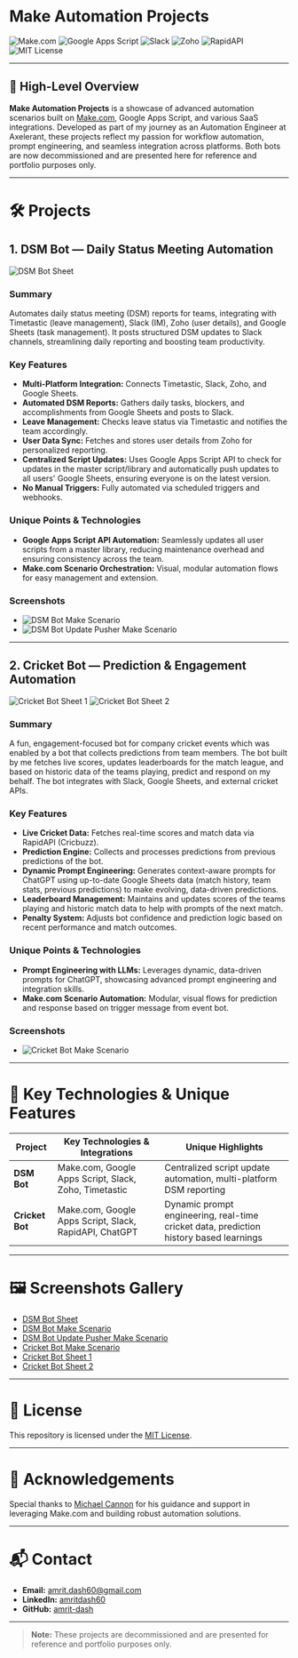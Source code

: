 # Make Automation Projects

![Make.com](https://img.shields.io/badge/Make.com-Automation-blue?logo=make) ![Google Apps Script](https://img.shields.io/badge/Google%20Apps%20Script-Backend-yellow?logo=google) ![Slack](https://img.shields.io/badge/Slack-Integration-4A154B?logo=slack) ![Zoho](https://img.shields.io/badge/Zoho-Integration-FF4A00?logo=zoho) ![RapidAPI](https://img.shields.io/badge/RapidAPI-Integration-0096D6?logo=rapidapi) ![MIT License](https://img.shields.io/badge/License-MIT-green?logo=open-source)

---

## 🚀 High-Level Overview

**Make Automation Projects** is a showcase of advanced automation scenarios built on [Make.com](https://www.make.com/), Google Apps Script, and various SaaS integrations. Developed as part of my journey as an Automation Engineer at Axelerant, these projects reflect my passion for workflow automation, prompt engineering, and seamless integration across platforms. Both bots are now decommissioned and are presented here for reference and portfolio purposes only.

---

# 🛠️ Projects

## 1. DSM Bot — Daily Status Meeting Automation

![DSM Bot Sheet](https://i.ibb.co/pBdhymWB/DSM-bot-Sheet.jpg)

### **Summary**
Automates daily status meeting (DSM) reports for teams, integrating with Timetastic (leave management), Slack (IM), Zoho (user details), and Google Sheets (task management). It posts structured DSM updates to Slack channels, streamlining daily reporting and boosting team productivity.

### **Key Features**
- **Multi-Platform Integration:** Connects Timetastic, Slack, Zoho, and Google Sheets.
- **Automated DSM Reports:** Gathers daily tasks, blockers, and accomplishments from Google Sheets and posts to Slack.
- **Leave Management:** Checks leave status via Timetastic and notifies the team accordingly.
- **User Data Sync:** Fetches and stores user details from Zoho for personalized reporting.
- **Centralized Script Updates:** Uses Google Apps Script API to check for updates in the master script/library and automatically push updates to all users' Google Sheets, ensuring everyone is on the latest version.
- **No Manual Triggers:** Fully automated via scheduled triggers and webhooks.

### **Unique Points & Technologies**
- **Google Apps Script API Automation:** Seamlessly updates all user scripts from a master library, reducing maintenance overhead and ensuring consistency across the team.
- **Make.com Scenario Orchestration:** Visual, modular automation flows for easy management and extension.

### **Screenshots**
- ![DSM Bot Make Scenario](https://i.ibb.co/xtQ7fJt6/DSM-Reply-Bot.jpg)
- ![DSM Bot Update Pusher Make Scenario](https://i.ibb.co/XZck6D7m/apps-script-updator.jpg)

---

## 2. Cricket Bot — Prediction & Engagement Automation

![Cricket Bot Sheet 1](https://i.ibb.co/q3c3LVDM/cricket-sheet-1.jpg)
![Cricket Bot Sheet 2](https://i.ibb.co/3bsht45/cricket-sheet-2.jpg)

### **Summary**
A fun, engagement-focused bot for company cricket events which was enabled by a bot that collects predictions from team members. The bot built by me fetches live scores, updates leaderboards for the match league, and based on historic data of the teams playing, predict and respond on my behalf. The bot integrates with Slack, Google Sheets, and external cricket APIs.

### **Key Features**
- **Live Cricket Data:** Fetches real-time scores and match data via RapidAPI (Cricbuzz).
- **Prediction Engine:** Collects and processes predictions from previous predictions of the bot.
- **Dynamic Prompt Engineering:** Generates context-aware prompts for ChatGPT using up-to-date Google Sheets data (match history, team stats, previous predictions) to make evolving, data-driven predictions.
- **Leaderboard Management:** Maintains and updates scores of the teams playing and historic match data to help with prompts of the next match.
- **Penalty System:** Adjusts bot confidence and prediction logic based on recent performance and match outcomes.

### **Unique Points & Technologies**
- **Prompt Engineering with LLMs:** Leverages dynamic, data-driven prompts for ChatGPT, showcasing advanced prompt engineering and integration skills.
- **Make.com Scenario Automation:** Modular, visual flows for prediction and response based on trigger message from event bot.

### **Screenshots**
- ![Cricket Bot Make Scenario](https://i.ibb.co/N21GTXGs/Cricket-Bot-1.jpg)

---

# 🌟 Key Technologies & Unique Features

| Project      | Key Technologies & Integrations | Unique Highlights |
|--------------|---------------------------------|-------------------|
| **DSM Bot**  | Make.com, Google Apps Script, Slack, Zoho, Timetastic | Centralized script update automation, multi-platform DSM reporting |
| **Cricket Bot** | Make.com, Google Apps Script, Slack, RapidAPI, ChatGPT | Dynamic prompt engineering, real-time cricket data, prediction history based learnings |

---

# 🖼️ Screenshots Gallery

- [DSM Bot Sheet](https://i.ibb.co/pBdhymWB/DSM-bot-Sheet.jpg)
- [DSM Bot Make Scenario](https://i.ibb.co/xtQ7fJt6/DSM-Reply-Bot.jpg)
- [DSM Bot Update Pusher Make Scenario](https://i.ibb.co/XZck6D7m/apps-script-updator.jpg)
- [Cricket Bot Make Scenario](https://i.ibb.co/N21GTXGs/Cricket-Bot-1.jpg)
- [Cricket Bot Sheet 1](https://i.ibb.co/q3c3LVDM/cricket-sheet-1.jpg)
- [Cricket Bot Sheet 2](https://i.ibb.co/3bsht45/cricket-sheet-2.jpg)

---

# 📜 License

This repository is licensed under the [MIT License](LICENSE).

---

# 🙏 Acknowledgements

Special thanks to [Michael Cannon](https://www.linkedin.com/in/immichaelcannon/) for his guidance and support in leveraging Make.com and building robust automation solutions.

---

# 📬 Contact

- **Email:** amrit.dash60@gmail.com
- **LinkedIn:** [amritdash60](https://www.linkedin.com/in/amritdash60/)
- **GitHub:** [amrit-dash](https://github.com/amrit-dash)

---

> **Note:** These projects are decommissioned and are presented for reference and portfolio purposes only. 